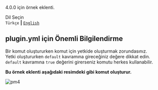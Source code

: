 4.0.0 için örnek eklenti.

Dil Seçin <br />
`Türkçe` **|** [`English`](README.md)

## plugin.yml için Önemli Bilgilendirme
Bir komut oluştururken komut için yetkide oluşturmak zorundasınız. <br />
Yetki oluştururken `default` kavramına gireceğiniz değere dikkat edin. <br />
`default` kavramına `true` değerini girerseniz komutu herkes kullanabilir.

**Bu örnek eklenti aşağıdaki resimdeki gibi komut oluşturur.**

![pm4](https://qrearded.xyz/assets/pm4/pm4.png)
